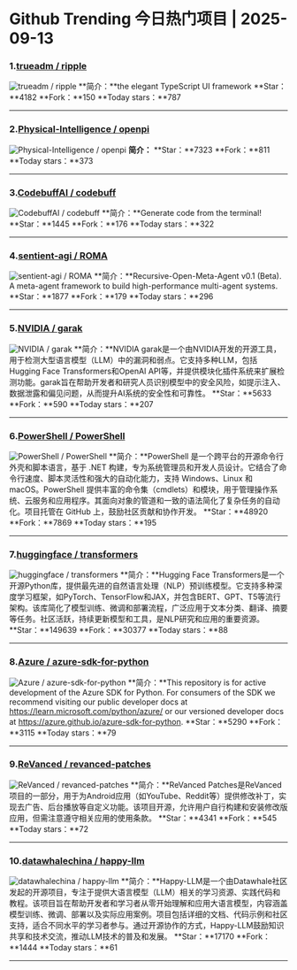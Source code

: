 # Github Trending 今日热门项目 | 2025-09-13
### 1.[trueadm / ripple](https://github.com/trueadm/ripple)

![trueadm / ripple](https://opengraph.githubassets.com/d1bcfa216672c5724b9d163449c7bd89bafb3d4d835368a73dca62e0835f6200/trueadm/ripple)
**简介：**the elegant TypeScript UI framework
**Star：**4182
**Fork：**150
**Today stars：**787

---

### 2.[Physical-Intelligence / openpi](https://github.com/Physical-Intelligence/openpi)

![Physical-Intelligence / openpi](https://opengraph.githubassets.com/bba20ea6700218281b206e458ebb98a3fc1361a75e077c160e64be1bc50cf44d/Physical-Intelligence/openpi)
**简介：**
**Star：**7323
**Fork：**811
**Today stars：**373

---

### 3.[CodebuffAI / codebuff](https://github.com/CodebuffAI/codebuff)

![CodebuffAI / codebuff](https://opengraph.githubassets.com/316427a7840d491792b5475ae333a8857ffb25cce5278c1fea383b64e6c96462/CodebuffAI/codebuff)
**简介：**Generate code from the terminal!
**Star：**1445
**Fork：**176
**Today stars：**322

---

### 4.[sentient-agi / ROMA](https://github.com/sentient-agi/ROMA)

![sentient-agi / ROMA](https://opengraph.githubassets.com/64060ae123365b8055d79d6ecddc572342b892544ccaea2721c928d33cfd509b/sentient-agi/ROMA)
**简介：**Recursive-Open-Meta-Agent v0.1 (Beta). A meta-agent framework to build high-performance multi-agent systems.
**Star：**1877
**Fork：**179
**Today stars：**296

---

### 5.[NVIDIA / garak](https://github.com/NVIDIA/garak)

![NVIDIA / garak](https://opengraph.githubassets.com/8cd847d26ffada2e5404f38a8bb5b31b27838c16f3f0563dcde2364b37c9f293/NVIDIA/garak)
**简介：**NVIDIA garak是一个由NVIDIA开发的开源工具，用于检测大型语言模型（LLM）中的漏洞和弱点。它支持多种LLM，包括Hugging Face Transformers和OpenAI API等，并提供模块化插件系统来扩展检测功能。garak旨在帮助开发者和研究人员识别模型中的安全风险，如提示注入、数据泄露和偏见问题，从而提升AI系统的安全性和可靠性。
**Star：**5633
**Fork：**590
**Today stars：**207

---

### 6.[PowerShell / PowerShell](https://github.com/PowerShell/PowerShell)

![PowerShell / PowerShell](https://repository-images.githubusercontent.com/49609581/aad0ad80-cdec-11ea-8248-a37bc0571bfd)
**简介：**PowerShell 是一个跨平台的开源命令行外壳和脚本语言，基于 .NET 构建，专为系统管理员和开发人员设计。它结合了命令行速度、脚本灵活性和强大的自动化能力，支持 Windows、Linux 和 macOS。PowerShell 提供丰富的命令集（cmdlets）和模块，用于管理操作系统、云服务和应用程序。其面向对象的管道和一致的语法简化了复杂任务的自动化。项目托管在 GitHub 上，鼓励社区贡献和协作开发。
**Star：**48920
**Fork：**7869
**Today stars：**195

---

### 7.[huggingface / transformers](https://github.com/huggingface/transformers)

![huggingface / transformers](https://repository-images.githubusercontent.com/155220641/a16c4880-a501-11ea-9e8f-646cf611702e)
**简介：**Hugging Face Transformers是一个开源Python库，提供最先进的自然语言处理（NLP）预训练模型。它支持多种深度学习框架，如PyTorch、TensorFlow和JAX，并包含BERT、GPT、T5等流行架构。该库简化了模型训练、微调和部署流程，广泛应用于文本分类、翻译、摘要等任务。社区活跃，持续更新模型和工具，是NLP研究和应用的重要资源。
**Star：**149639
**Fork：**30377
**Today stars：**88

---

### 8.[Azure / azure-sdk-for-python](https://github.com/Azure/azure-sdk-for-python)

![Azure / azure-sdk-for-python](https://repository-images.githubusercontent.com/4127088/46a3b0d7-2db5-44c6-80c3-a793f5ef9c89)
**简介：**This repository is for active development of the Azure SDK for Python. For consumers of the SDK we recommend visiting our public developer docs at https://learn.microsoft.com/python/azure/ or our versioned developer docs at https://azure.github.io/azure-sdk-for-python.
**Star：**5290
**Fork：**3115
**Today stars：**79

---

### 9.[ReVanced / revanced-patches](https://github.com/ReVanced/revanced-patches)

![ReVanced / revanced-patches](https://repository-images.githubusercontent.com/731390704/b0ddaf49-d868-4bb5-866c-417a86ebbf65)
**简介：**ReVanced Patches是ReVanced项目的一部分，用于为Android应用（如YouTube、Reddit等）提供修改补丁，实现去广告、后台播放等自定义功能。该项目开源，允许用户自行构建和安装修改版应用，但需注意遵守相关应用的使用条款。
**Star：**4341
**Fork：**545
**Today stars：**72

---

### 10.[datawhalechina / happy-llm](https://github.com/datawhalechina/happy-llm)

![datawhalechina / happy-llm](https://opengraph.githubassets.com/92dcb2a03a46255a46ee548fc4483cc645c794aa07a2934cf3d9cfdb11ac51fc/datawhalechina/happy-llm)
**简介：**Happy-LLM是一个由Datawhale社区发起的开源项目，专注于提供大语言模型（LLM）相关的学习资源、实践代码和教程。该项目旨在帮助开发者和学习者从零开始理解和应用大语言模型，内容涵盖模型训练、微调、部署以及实际应用案例。项目包括详细的文档、代码示例和社区支持，适合不同水平的学习者参与。通过开源协作的方式，Happy-LLM鼓励知识共享和技术交流，推动LLM技术的普及和发展。
**Star：**17170
**Fork：**1444
**Today stars：**61

---

